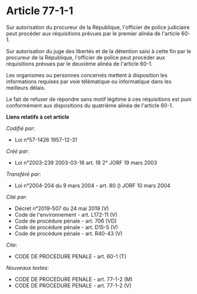 # Article 77-1-1

Sur autorisation du procureur de la République, l'officier de police judiciaire peut procéder aux réquisitions prévues par le
premier alinéa de l'article 60-1.

Sur autorisation du juge des libertés et de la détention saisi à cette fin par le procureur de la République, l'officier de
police peut procéder aux réquisitions prévues par le deuxième alinéa de l'article 60-1.

Les organismes ou personnes concernés mettent à disposition les informations requises par voie télématique ou informatique
dans les meilleurs délais.

Le fait de refuser de répondre sans motif légitime à ces réquisitions est puni conformément aux dispositions du quatrième
alinéa de l'article 60-1.

**Liens relatifs à cet article**

_Codifié par_:

  - Loi n°57-1426 1957-12-31

_Créé par_:

  - Loi n°2003-239 2003-03-18 art. 18 2° JORF 19 mars 2003

_Transféré par_:

  - Loi n°2004-204 du 9 mars 2004 - art. 80 () JORF 10 mars 2004

_Cité par_:

  - Décret n°2019-507 du 24 mai 2019 (V)
  - Code de l'environnement - art. L172-11 (V)
  - Code de procédure pénale - art. 706 (VD)
  - Code de procédure pénale - art. D15-5 (V)
  - Code de procédure pénale - art. R40-43 (V)

_Cite_:

  - CODE DE PROCEDURE PENALE - art. 60-1 (T)

_Nouveaux textes_:

  - CODE DE PROCEDURE PENALE - art. 77-1-2 (M)
  - CODE DE PROCEDURE PENALE - art. 77-1-2 (V)
